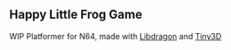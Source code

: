 ## Happy Little Frog Game

WIP Platformer for N64, made with [Libdragon](https://github.com/DragonMinded/libdragon/tree/preview) and [Tiny3D](https://github.com/HailToDodongo/tiny3d)
